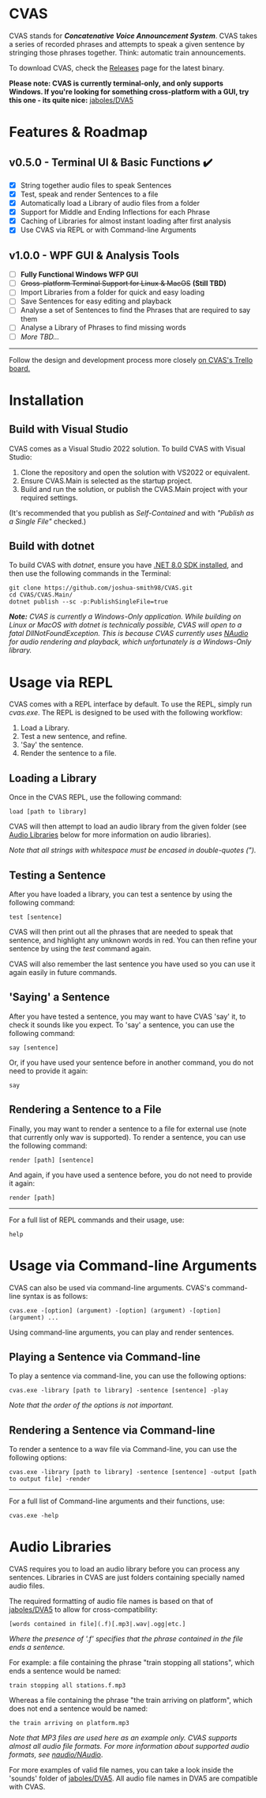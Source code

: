

# CVAS

CVAS stands for ***Concatenative Voice Announcement System***. CVAS takes a series of recorded phrases and attempts to speak a given sentence by stringing those phrases together. Think: automatic train announcements.

To download CVAS, check the [Releases](https://github.com/joshua-smith98/CVAS/releases) page for the latest binary.

**Please note: CVAS is currently terminal-only, and only supports Windows.
If you're looking for something cross-platform with a GUI, try this one - its quite nice:** [jaboles/DVA5](https://github.com/jaboles/DVA5)

# Features & Roadmap
## v0.5.0 - Terminal UI & Basic Functions ✔️
 - [x] String together audio files to speak Sentences
 - [x] Test, speak and render Sentences to a file
 - [x] Automatically load a Library of audio files from a folder
 - [x] Support for Middle and Ending Inflections for each Phrase
 - [x] Caching of Libraries for almost instant loading after first analysis
 - [x] Use CVAS via REPL or with Command-line Arguments

## v1.0.0 - WPF GUI & Analysis Tools
 - [ ] **Fully Functional Windows WFP GUI**
 - [ ] ~~Cross-platform Terminal Support for Linux & MacOS~~ **(Still TBD)**
 - [ ] Import Libraries from a folder for quick and easy loading
 - [ ] Save Sentences for easy editing and playback
 - [ ] Analyse a set of Sentences to find the Phrases that are required to say them
 - [ ] Analyse a Library of Phrases to find missing words
 - [ ] *More TBD...*

***
Follow the design and development process more closely [on CVAS's Trello board.](https://trello.com/b/Z1Bclmuy/cvas)

# Installation

## Build with Visual Studio
CVAS comes as a Visual Studio 2022 solution. To build CVAS with Visual Studio:
 1. Clone the repository and open the solution with VS2022 or equivalent.
 2. Ensure CVAS.Main is selected as the startup project.
 3. Build and run the solution, or publish the CVAS.Main project with your required settings.

(It's recommended that you publish as *Self-Contained* and with *"Publish as a Single File"* checked.)

## Build with dotnet
To build CVAS with *dotnet*, ensure you have [.NET 8.0 SDK installed](https://dotnet.microsoft.com/en-us/download), and then use the following commands in the Terminal:

    git clone https://github.com/joshua-smith98/CVAS.git
    cd CVAS/CVAS.Main/
    dotnet publish --sc -p:PublishSingleFile=true

***Note:** CVAS is currently a Windows-Only application. While building on Linux or MacOS with dotnet is technically possible, CVAS will open to a fatal DllNotFoundException. This is because CVAS currently uses [NAudio](https://github.com/naudio/NAudio) for audio rendering and playback, which unfortunately is a Windows-Only library.*

# Usage via REPL
CVAS comes with a REPL interface by default. To use the REPL, simply run *cvas.exe*.
The REPL is designed to be used with the following workflow:

 1. Load a Library.
 2. Test a new sentence, and refine.
 3. 'Say' the sentence.
 4. Render the sentence to a file.

## Loading a Library
Once in the CVAS REPL, use the following command:

    load [path to library]
CVAS will then attempt to load an audio library from the given folder (see [Audio Libraries](https://github.com/joshua-smith98/CVAS/tree/main?tab=readme-ov-file#audio-libraries) below for more information on audio libraries).

*Note that all strings with whitespace must be encased in double-quotes (").*

## Testing a Sentence
After you have loaded a library, you can test a sentence by using the following command:

    test [sentence]
CVAS will then print out all the phrases that are needed to speak that sentence, and highlight any unknown words in red. You can then refine your sentence by using the *test* command again.

CVAS will also remember the last sentence you have used so you can use it again easily in future commands.

## 'Saying' a Sentence
After you have tested a sentence, you may want to have CVAS 'say' it, to check it sounds like you expect. To 'say' a sentence, you can use the following command:

    say [sentence]
Or, if you have used your sentence before in another command, you do not need to provide it again:

    say
## Rendering a Sentence to a File
Finally, you may want to render a sentence to a file for external use (note that currently only wav is supported). To render a sentence, you can use the following command:

    render [path] [sentence]
And again, if you have used a sentence before, you do not need to provide it again:

    render [path]
***
For a full list of REPL commands and their usage, use:

    help

# Usage via Command-line Arguments
CVAS can also be used via command-line arguments. CVAS's command-line syntax is as follows:

    cvas.exe -[option] (argument) -[option] (argument) -[option] (argument) ...
Using command-line arguments, you can play and render sentences.

## Playing a Sentence via Command-line
To play a sentence via command-line, you can use the following options:

    cvas.exe -library [path to library] -sentence [sentence] -play
*Note that the order of the options is not important.*

## Rendering a Sentence via Command-line
To render a sentence to a wav file via Command-line, you can use the following options:

    cvas.exe -library [path to library] -sentence [sentence] -output [path to output file] -render
***
For a full list of Command-line arguments and their functions, use:

    cvas.exe -help

# Audio Libraries
CVAS requires you to load an audio library before you can process any sentences. Libraries in CVAS are just folders containing specially named audio files.

The required formatting of audio file names is based on that of [jaboles/DVA5](https://github.com/jaboles/DVA5) to allow for cross-compatibility:

    [words contained in file](.f)[.mp3|.wav|.ogg|etc.]
*Where the presence of '.f' specifies that the phrase contained in the file ends a sentence.*

For example: a file containing the phrase "train stopping all stations", which ends a sentence would be named:

    train stopping all stations.f.mp3
Whereas a file containing the phrase "the train arriving on platform", which does not end a sentence would be named:

    the train arriving on platform.mp3
*Note that MP3 files are used here as an example only. CVAS supports almost all audio file formats. For more information about supported audio formats, see [naudio/NAudio](https://github.com/naudio/NAudio)*.

For more examples of valid file names, you can take a look inside the 'sounds' folder of [jaboles/DVA5](https://github.com/jaboles/DVA5). All audio file names in DVA5 are compatible with CVAS.
